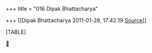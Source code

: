 +++
title = "016 Dipak Bhattacharya"

+++
[[Dipak Bhattacharya	2011-01-28, 17:42:19 [Source](https://groups.google.com/g/bvparishat/c/WuiwVqV3Si8)]]



[TABLE]



